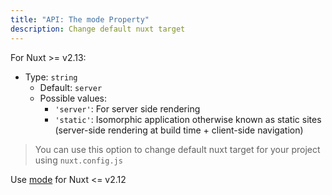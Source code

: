 ```yaml
---
title: "API: The mode Property"
description: Change default nuxt target
---
```


For Nuxt >= v2.13:

- Type: `string`
  - Default: `server`
  - Possible values:
    - `'server'`: For server side rendering
    - `'static'`: Isomorphic application otherwise known as static sites (server-side rendering at build time + client-side navigation)

> You can use this option to change default nuxt target for your project using `nuxt.config.js`


Use [mode](/en/api/configuration-mode.md) for Nuxt <= v2.12
